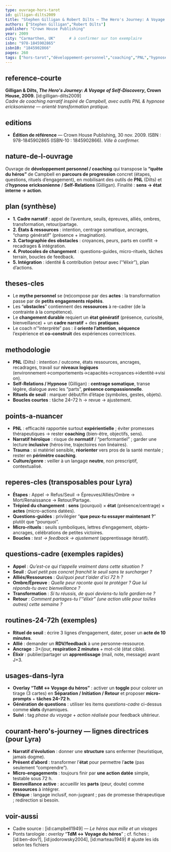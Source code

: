 ```yaml
---
type: ouvrage-hors-tarot
id: gilligan-dilts2009
title: "Stephen Gilligan & Robert Dilts — The Hero's Journey: A Voyage of Self-Discovery (2009)"
authors: ["Stephen Gilligan","Robert Dilts"]
publisher: "Crown House Publishing"
year: 2009
city: "Carmarthen, UK"      # à confirmer sur ton exemplaire
isbn: "978-1845902865"
isbn10: "1845902866"
pages: 260
tags: ["hors-tarot","développement-personnel","coaching","PNL","hypnose","campbell","quête-du-fou","questions","actions-24-72h"]
---
```


## reference-courte
**Gilligan & Dilts, *The Hero's Journey: A Voyage of Self-Discovery*, Crown House, 2009.** [id:gilligan-dilts2009]  
*Cadre de coaching narratif inspiré de Campbell, avec outils PNL & hypnose ericksonienne — orienté transformation pratique.*

## editions
- **Édition de référence** — Crown House Publishing, 30 nov. 2009. ISBN : 978-1845902865 (ISBN-10 : 1845902866). *Ville à confirmer.*

## nature-de-l-ouvrage
Ouvrage de **développement personnel / coaching** qui transpose la **“quête du héros”** de Campbell en **parcours de progression** concret (étapes, questions, rituels d’engagement), en mobilisant des outils de **PNL** (Dilts) et d’**hypnose ericksonienne** / **Self-Relations** (Gilligan). Finalité : **sens → état interne → action**.

## plan (synthèse)
- **1. Cadre narratif** : appel de l’aventure, seuils, épreuves, alliés, ombres, transformation, retour/partage.  
- **2. États & ressources** : intention, centrage somatique, ancrages, “champ génératif” (présence + imagination).  
- **3. Cartographie des obstacles** : croyances, peurs, parts en conflit → recadrages & intégration.  
- **4. Protocoles de changement** : questions-guides, micro-rituels, tâches terrain, boucles de feedback.  
- **5. Intégration** : identité & contribution (retour avec l’“élixir”), plan d’actions.

## theses-cles
- Le **mythe personnel** se (re)compose par des **actes** : la transformation passe par de **petits engagements répétés**.  
- Les “**obstacles**” contiennent des **ressources** à re-cadrer (de la contrainte à la compétence).  
- Le **changement durable** requiert un **état génératif** (présence, curiosité, bienveillance) + un **cadre narratif** + des **pratiques**.  
- Le coach n’“interprète” pas : il **oriente l’attention**, **séquence** l’expérience et **co-construit** des expériences correctrices.

## methodologie
- **PNL** (Dilts) : intention / outcome, états ressources, ancrages, recadrages, travail sur **niveaux logiques** (environnement→comportements→capacités→croyances→identité→vision).  
- **Self-Relations / Hypnose** (Gilligan) : **centrage somatique**, transe légère, dialogue avec les “parts”, **présence compassionnelle**.  
- **Rituels de seuil** : marquer début/fin d’étape (symboles, gestes, objets).  
- **Boucles courtes** : tâche 24–72 h → revue → ajustement.

## points-a-nuancer
- **PNL** : efficacité rapportée surtout **expérientielle** ; éviter promesses thérapeutiques → rester **coaching** (bien-être, objectifs, sens).  
- **Narratif héroïque** : risque de **normatif** / “performantiel” ; garder une lecture **inclusive** (héros·ïne, trajectoires non linéaires).  
- **Trauma** : si matériel sensible, **réorienter** vers pros de la santé mentale ; rester en **périmètre coaching**.  
- **Culture/genre** : veiller à un langage **neutre**, non prescriptif, contextualisé.

## reperes-cles (transposables pour Lyra)
- **Étapes** : Appel → Refus/Seuil → Épreuves/Alliés/Ombre → Mort/Renaissance → Retour/Partage.  
- **Trépied du changement** : **sens** (pourquoi) × **état** (présence/centrage) × **actes** (micro-actions datées).  
- **Questions-guides** : privilégier “**que peux-tu essayer maintenant ?**” plutôt que “pourquoi”.  
- **Micro-rituels** : seuils symboliques, lettres d’engagement, objets-ancrages, célébrations de petites victoires.  
- **Boucles** : *test → feedback → ajustement* (apprentissage itératif).

## questions-cadre (exemples rapides)
- **Appel** : *Qu’est-ce qui t’appelle vraiment dans cette situation ?*  
- **Seuil** : *Quel petit pas concret franchit le seuil sans te surcharger ?*  
- **Alliés/Ressources** : *Qui/quoi peut t’aider d’ici 72 h ?*  
- **Ombre/Épreuve** : *Quelle peur raconte quoi te protéger ? Que lui réponds-tu avec bienveillance ?*  
- **Transformation** : *Si tu réussis, de quoi deviens-tu la/le gardien·ne ?*  
- **Retour** : *Comment partages-tu l’“élixir” (une action utile pour toi/les autres) cette semaine ?*

## routines-24-72h (exemples)
- **Rituel de seuil** : écrire 3 lignes d’engagement, dater, poser un **acte de 10 minutes**.  
- **Allié** : demander un **RDV/feedback** à une personne-ressource.  
- **Ancrage** : 3×/jour, **respiration 2 minutes** + mot-clé (état cible).  
- **Élixir** : publier/partager un **apprentissage** (mail, note, message) avant J+3.

## usages-dans-lyra
- **Overlay “TdM ↔ Voyage du héros”** : activer un **toggle** pour colorer un tirage (3 cartes) en **Séparation / Initiation / Retour** et proposer **micro-prompts** + **tâches 24–72 h**.  
- **Génération de questions** : utiliser les items *questions-cadre* ci-dessus comme **slots** dynamiques.  
- **Suivi** : tag *phase du voyage* + *action réalisée* pour feedback ultérieur.

## courant-hero's-journey — lignes directrices (pour Lyra)
- **Narratif d’évolution** : donner une **structure** sans enfermer (heuristique, jamais dogme).  
- **Présent d’abord** : transformer l’**état** pour permettre l’**acte** (pas seulement “comprendre”).  
- **Micro-engagements** : toujours finir par **une action datée** simple, testable sous 72 h.  
- **Bienveillance active** : accueillir les **parts** (peur, doute) comme **ressources** à intégrer.  
- **Éthique** : langage inclusif, non-jugeant ; pas de promesse thérapeutique ; redirection si besoin.

## voir-aussi
- Cadre source : [id:campbell1949] — *Le héros aux mille et un visages*  
- Ponts tarologie : *overlay* “**TdM ↔ Voyage du héros**” ; cf. fiches : [id:ben-dov?], [id:jodorowsky2004], [id:marteau1949]  # ajuste les ids selon tes fichiers